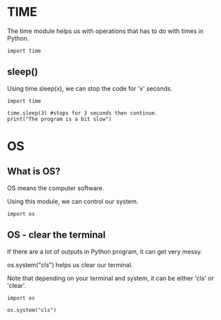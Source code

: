 # TIME

The time module helps us with operations that has to do with times in Python.

`import time`

## sleep()

Using time.sleep(x), we can stop the code for 'x' seconds.

```
import time

time.sleep(3) #stops for 3 seconds then continue.
print("The program is a bit slow")
```

# OS

## What is OS?

OS means the computer software.

Using this module, we can control our system.

`import os`

## OS - clear the terminal

If there are a lot of outputs in Python program, it can get very messy.

os.system("cls") helps us clear our terminal.

Note that depending on your terminal and system, it can be either 'cls' or 'clear'.

```
import os

os.system("cls")
```
